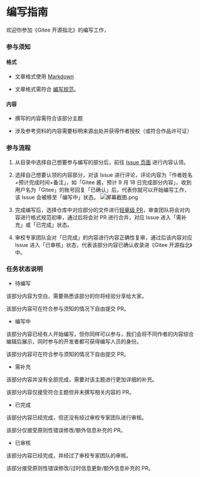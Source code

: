 # 编写指南

欢迎你参加《Gitee 开源指北》的编写工作，

### 参与须知

#### 格式

* 文章格式使用 [Markdown](https://commonmark.org/help/)

* 文章格式需符合 [编写规范](https://gitee.com/oschina/gitee-osguide/blob/master/%E7%BC%96%E5%86%99%E8%A7%84%E8%8C%83.md)。

#### 内容
* 撰写的内容需符合该部分主题

* 涉及参考资料的内容需要标明来源出处并获得作者授权（或符合作品许可证）

### 参与流程

1. 从目录中选择自己想要参与编写的部分后，前往 [Issue 页面](https://gitee.com/oschina/gitee-osguide/board?issue_type_id=261607) 进行内容认领。

2. 选择自己想要认领的内容部分，对该 Issue 进行评论，评论内容为「作者姓名+预计完成时间+备注」，如「Gitee 酱，预计 9 月 18 日完成部分内容」，收到用户名为「Gitee」的账号回复「已确认」后，代表你就可以开始编写工作，该 Issue 会被移至「编写中」状态。
![](https://images.gitee.com/uploads/images/2020/0907/160203_e8605504_5694891.png "屏幕截图.png")

3. 完成编写后，选择仓库中对应部分的文件进行[轻量级 PR](https://gitee.com/help/articles/4291)，审查团队将会对内容进行格式规范初审，通过后将会对 PR 进行合并，对应 Issue 进入「需补充」或「已完成」状态。

4. 审校专家团队会对「已完成」的内容进行内容正确性复审，通过后该内容对应 Issue 进入「已审核」状态，代表该部分内容已确认收录进《Gitee 开源指北》中。

### 任务状态说明

* 待编写

该部分内容为空白，需要熟悉该部分的你将经验分享给大家。

该部分内容可在符合参与须知的情况下自由提交 PR。

* 编写中

该部分内容已经有人开始编写，但你同样可以参与，我们会将不同作者的内容综合编辑后展示，同时参与的开发者都可获得编写人员的身份。

该部分内容可在符合参与须知的情况下自由提交 PR。

* 需补充

该部分内容并没有全部完成，需要对该主题进行更加详细的补充。

该部分内容仅接受符合主题但并未撰写相关内容的 PR。


* 已完成

该部分内容已经完成，但还没有经过审校专家团队进行审核。

该部分仅接受原则性错误修改/额外信息补充的 PR。


* 已审核

该部分内容已经完成，并经过了审校专家团队的审核。

该部分接受原则性错误修改/过时信息更新/额外信息补充的 PR。
